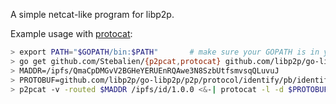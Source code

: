 A simple netcat-like program for libp2p.

Example usage with [protocat](https://github.com/Stebalien/protocat):

```bash
> export PATH="$GOPATH/bin:$PATH"       # make sure your GOPATH is in your PATH
> go get github.com/Stebalien/{p2pcat,protocat} github.com/libp2p/go-libp2p/p2p/protocol/identify/pb
> MADDR=/ipfs/QmaCpDMGvV2BGHeYERUEnRQAwe3N8SzbUtfsmvsqQLuvuJ
> PROTOBUF=github.com/libp2p/go-libp2p/p2p/protocol/identify/pb/identify.Identify
> p2pcat -v -routed $MADDR /ipfs/id/1.0.0 <&-| protocat -l -d $PROTOBUF
```
